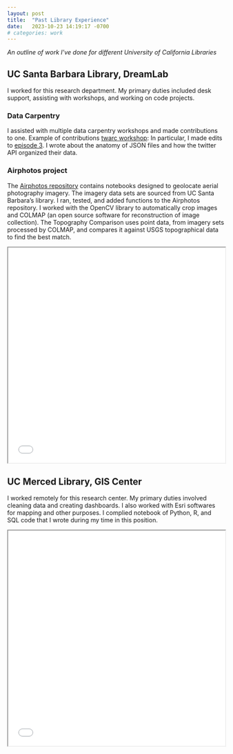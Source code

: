 ```yaml
---
layout: post
title:  "Past Library Experience"
date:   2023-10-23 14:19:17 -0700
# categories: work
---
```


*An outline of work I've done for different University of California Libraries*

## UC Santa Barbara Library, DreamLab

I worked for this research department. My primary duties included desk support, assisting with workshops, and working on code projects. 

### Data Carpentry

I assisted with multiple data carpentry workshops and made contributions to one. Example of contributions [twarc workshop](https://ucsbcarpentry.github.io/2022-05-26-ucsb-twarc/): 
In particular, I made edits to [episode 3](https://github.com/gnunnelley/gh-pages-copy/blob/gh-pages/_episodes/03-3-tweet-anatomy.md). I wrote about the anatomy of JSON files and how the twitter API organized their data. 

### Airphotos project 

The [Airphotos repository](https://github.com/jonjab/AirPhotos) contains notebooks designed to geolocate aerial photography imagery. The imagery data sets are sourced from UC Santa Barbara’s library. I ran, tested, and added functions to the Airphotos repository. I worked with the OpenCV library to automatically crop images and COLMAP (an open source software for reconstruction of image collection). The Topography Comparison uses point data, from imagery sets processed by COLMAP, and compares it against USGS topographical data to find the best match. 

<iframe src="{{ 'assets/pdfs/airphotos.pdf' | relative_url }}" type="application/pdf" width="100%" height="500"></iframe> 

## UC Merced Library, GIS Center

 I worked remotely for this research center. My primary duties involved cleaning data and creating dashboards. I also worked with Esri softwares for mapping and other purposes. I complied notebook of Python, R, and SQL code that I wrote during my time in this position.

<iframe src="{{ 'assets/pdfs/dataclean.pdf' | relative_url }}" type="application/pdf" width="100%" height="500"></iframe>
